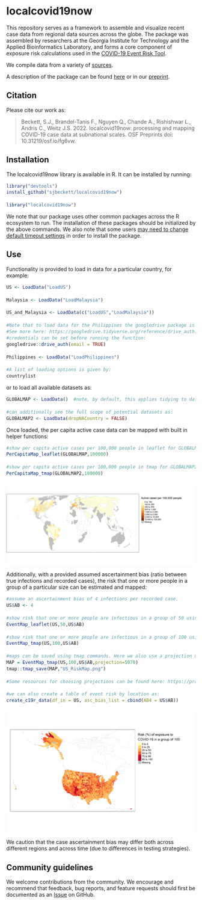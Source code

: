 # localcovid19now

This repository serves as a framework to assemble and visualize recent case data from regional data sources across the globe. The package was assembled by researchers at the Georgia Institute for Technology and the Applied Bioinformatics Laboratory, and forms a core component of exposure risk calculations used in the [COVID-19 Event Risk Tool](https://covid19risk.biosci.gatech.edu/).

We compile data from a variety of [sources](https://github.com/sjbeckett/localcovid19now/blob/main/DataSources.md).

A description of the package can be found [here](https://github.com/sjbeckett/localcovid19now/tree/main/paper) or in our [preprint](https://doi.org/10.31219/osf.io/fg6vw).

## Citation

Please cite our work as:
> Beckett, S.J., Brandel-Tanis F., Nguyen Q., Chande A., Rishishwar L., Andris C., Weitz J.S. 2022. localcovid19now: processing and mapping COVID-19 case data at subnational scales. OSF Preprints doi: 10.31219/osf.io/fg6vw.

## Installation

The localcovid19now library is available in R. It can be installed by running:

```R
library("devtools")
install_github("sjbeckett/localcovid19now")

library("localcovid19now")
```
We note that our package uses other common packages across the R ecosystem to run. The installation of these packages should be initialized by the above commands. We also note that some users [may need to change default timeout settings](https://github.com/sjbeckett/localcovid19now/issues/58) in order to install the package.

## Use

Functionality is provided to load in data for a particular country, for example:
```R
US <- LoadData("LoadUS")

Malaysia <- LoadData("LoadMalaysia")

US_and_Malaysia <- LoadData(c("LoadUS","LoadMalaysia"))

#Note that to load data for the Philippines the googledrive package is used, requiring users' google credentials. The permission to "See, edit, create, and delete all of your Google Drive files." needs to be checked for this to work.
#See more here: https://googledrive.tidyverse.org/reference/drive_auth.html
#credentials can be set before running the function:
googledrive::drive_auth(email = TRUE)

Philippines <- LoadData("LoadPhilippines")

#A list of loading options is given by:
countrylist

```
or to load all available datasets as:

```R
GLOBALMAP <- LoadData()  #note, by default, this applies tidying to data such that countries whose data is older than 30 days is dropped.

#can additionally see the full scope of potential datasets as:
GLOBALMAP2 <- LoadData(dropNACountry = FALSE) 
```

Once loaded, the per capita active case data can be mapped with built in helper functions: 
```R
#show per capita active cases per 100,000 people in leaflet for GLOBALMAP
PerCapitaMap_leaflet(GLOBALMAP,100000)

#show per capita active cases per 100,000 people in tmap for GLOBALMAP2
PerCapitaMap_tmap(GLOBALMAP2,100000)
```

![Active cases per capita across the globe](/inst/examples/Global_pc_tmap.png)

Additionally, with a provided assumed ascertainment bias (ratio between true infections and recorded cases), the risk that one or more people in a group of a particular size can be estimated and mapped:

```R
#assume an ascertainment bias of 4 infections per recorded case.
US$AB <- 4 

#show risk that one or more people are infectious in a group of 50 using leaflet
EventMap_leaflet(US,50,US$AB)

#show risk that one or more people are infectious in a group of 100 using tmap
EventMap_tmap(US,100,US$AB)

#maps can be saved using tmap commands. Here we also use a projection more suited to the US:
MAP = EventMap_tmap(US,100,US$AB,projection=5070)
tmap::tmap_save(MAP,"US_RiskMap.png")

#Some resources for choosing projections can be found here: https://proj.org/usage/index.html and here: https://epsg.io/ and 

#we can also create a table of event risk by location as:
create_c19r_data(df_in = US, asc_bias_list = cbind(AB4 = US$AB))
```

![event risk in the US](/inst/examples/US_RiskMap.png)

We caution that the case ascertainment bias may differ both across different regions and across time (due to differences in testing strategies).


## Community guidelines

We welcome contributions from the community. We encourage and recommend that feedback, bug reports, and feature requests should first be documented as an [Issue](https://github.com/sjbeckett/localcovid19now/issues/) on GitHub.

